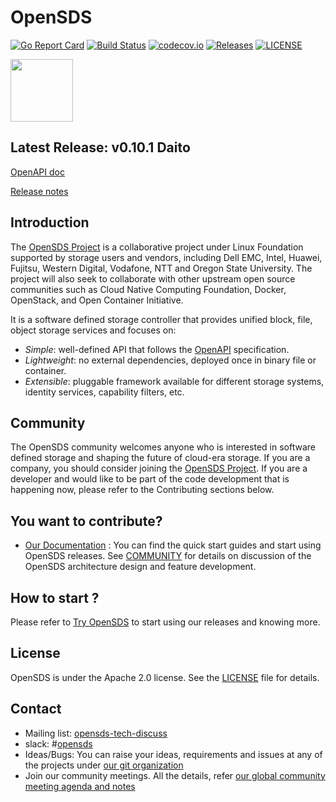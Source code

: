 # OpenSDS

[![Go Report Card](https://goreportcard.com/badge/github.com/opensds/soda-dock?branch=master)](https://goreportcard.com/report/github.com/opensds/soda-dock)
[![Build Status](https://travis-ci.org/opensds/soda-dock.svg?branch=master)](https://travis-ci.org/opensds/soda-dock)
[![codecov.io](https://codecov.io/github/opensds/soda-dock/coverage.svg?branch=master)](https://codecov.io/github/opensds/soda-dock?branch=master)
[![Releases](https://img.shields.io/github/release/opensds/soda-dock/all.svg?style=flat-square)](https://github.com/opensds/soda-dock/releases)
[![LICENSE](https://img.shields.io/github/license/opensds/soda-dock.svg?style=flat-square)](https://github.com/opensds/soda-dock/blob/master/LICENSE)

<img src="https://www.opensds.io/wp-content/uploads/sites/18/2016/11/logo_opensds.png" width="100">

## Latest Release: v0.10.1 Daito

[OpenAPI doc](http://petstore.swagger.io/?url=https://raw.githubusercontent.com/opensds/soda-dock/v0.10.1/openapi-spec/swagger.yaml)

[Release notes](https://github.com/opensds/soda-dock/releases/tag/v0.10.1)

## Introduction

The [OpenSDS Project](https://opensds.io/) is a collaborative project under Linux
Foundation supported by storage users and vendors, including
Dell EMC, Intel, Huawei, Fujitsu, Western Digital, Vodafone, NTT and Oregon State University. The project
will also seek to collaborate with other upstream open source communities
such as Cloud Native Computing Foundation, Docker, OpenStack, and Open
Container Initiative.

It is a software defined storage controller that provides
unified block, file, object storage services and focuses on:

* *Simple*: well-defined API that follows the [OpenAPI](https://github.com/OAI/OpenAPI-Specification) specification.
* *Lightweight*: no external dependencies, deployed once in binary file or container.
* *Extensible*: pluggable framework available for different storage systems, identity services, capability filters, etc.

## Community

The OpenSDS community welcomes anyone who is interested in software defined
storage and shaping the future of cloud-era storage. If you are a company,
you should consider joining the [OpenSDS Project](https://opensds.io/).
If you are a developer and would like to be part of the code development
that is happening now, please refer to the Contributing sections below.

## You want to contribute?

* [Our Documentation](https://docs.opensds.io/) : 
You can find the quick start guides and start using OpenSDS releases.
See [COMMUNITY](https://docs.opensds.io/community/) for details on discussion of the OpenSDS architecture design and feature development.

## How to start ? 

Please refer to [Try OpenSDS](https://docs.opensds.io/try-opensds/) to start using our releases and knowing more.

## License

OpenSDS is under the Apache 2.0 license. See the [LICENSE](LICENSE) file for details.

## Contact
* Mailing list: [opensds-tech-discuss](https://lists.opensds.io/mailman/listinfo/opensds-tech-discuss)
* slack: #[opensds](https://opensds.io/slack)
* Ideas/Bugs: You can raise your ideas, requirements and issues at any of the projects under [our git organization](https://github.com/opensds/)
* Join our community meetings. All the details, refer [our global community meeting agenda and notes](http://bit.ly/sodaglobalcommunitymeeting)
